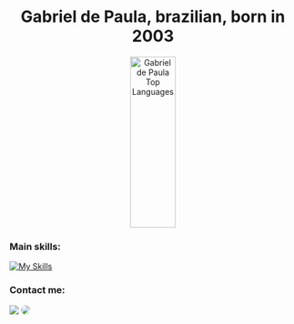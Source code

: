 <h1 align="center"; margin=0>Gabriel de Paula, brazilian, born in 2003</h1>

<!---[![Top Langs](https://github-readme-stats-git-masterrstaa-rickstaa.vercel.app/api/top-langs/?username=gaalisboa)](https://github.com/anuraghazra/github-readme-stats)-->

<div align="center">  
  <img width="40%" height="300px" src="https://github-readme-stats-git-masterrstaa-rickstaa.vercel.app/api/top-langs/?username=gaalisboa&theme=dark" alt="Gabriel de Paula Top Languages" /> 
</div>

### Main skills:
[![My Skills](https://skillicons.dev/icons?i=html,css,js,cs,dotnet,unity)](https://skillicons.dev)&nbsp;

### Contact me:
<div>
  <a href = "mailto:gaahlisboa@gmail.com"><img src="https://img.shields.io/badge/-Gmail-%23333?style=for-the-badge&logo=gmail&logoColor=white" target="_blank"></a>
  <a href="https://www.linkedin.com/in/gabrieldpsdev" target="_blank"><img src="https://img.shields.io/badge/-LinkedIn-%230077B5?style=for-the-badge&logo=linkedin&logoColor=white" style="border-radius: 30px" target="_blank"></a>
</div>
